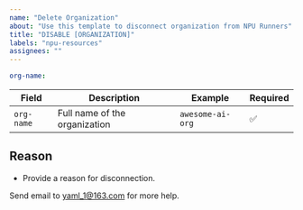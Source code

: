 ```yaml
---
name: "Delete Organization"
about: "Use this template to disconnect organization from NPU Runners"
title: "DISABLE [ORGANIZATION]"
labels: "npu-resources"
assignees: ""
---
```


```yaml
org-name: 
```

| Field | Description | Example | Required |
|------|------|------|-----|
| `org-name` | Full name of the organization | `awesome-ai-org` | ✅ |

## Reason
* Provide a reason for disconnection.

  
Send email to yaml_1@163.com for more help.
